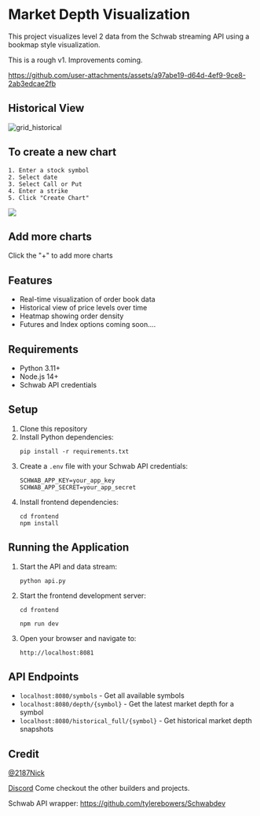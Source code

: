 # Market Depth Visualization

This project visualizes level 2 data from the Schwab streaming API using a bookmap style visualization.

This is a rough v1. Improvements coming.

https://github.com/user-attachments/assets/a97abe19-d64d-4ef9-9ce8-2ab3edcae2fb

## Historical View
![grid_historical](https://github.com/user-attachments/assets/5ef78eb2-4c98-4749-9bc5-b271b75a0d9b)


## To create a new chart
```
1. Enter a stock symbol
2. Select date
3. Select Call or Put
4. Enter a strike 
5. Click "Create Chart"
```

![](https://github.com/user-attachments/assets/eaf79313-131c-4cf4-ac24-fd23c6a65cb0)

## Add more charts
Click the "+" to add more charts

## Features

- Real-time visualization of order book data
- Historical view of price levels over time
- Heatmap showing order density
- Futures and Index options coming soon....

## Requirements

- Python 3.11+
- Node.js 14+
- Schwab API credentials

## Setup

1. Clone this repository
2. Install Python dependencies:
   ```
   pip install -r requirements.txt
   ```
3. Create a `.env` file with your Schwab API credentials:
   ```
   SCHWAB_APP_KEY=your_app_key
   SCHWAB_APP_SECRET=your_app_secret
   ```
4. Install frontend dependencies:
   ```
   cd frontend
   npm install
   ```

## Running the Application

1. Start the API and data stream:
   ```
   python api.py
   ```

3. Start the frontend development server:
   ```
   cd frontend
   
   npm run dev
   ```

4. Open your browser and navigate to:
   ```
   http://localhost:8081
   ```

## API Endpoints

- `localhost:8080/symbols` - Get all available symbols
- `localhost:8080/depth/{symbol}` - Get the latest market depth for a symbol
- `localhost:8080/historical_full/{symbol}` - Get historical market depth snapshots 

## Credit

[@2187Nick](https://x.com/2187Nick) 

[Discord](https://discord.com/invite/vxKepZ6XNC) Come checkout the other builders and projects.


Schwab API wrapper: https://github.com/tylerebowers/Schwabdev